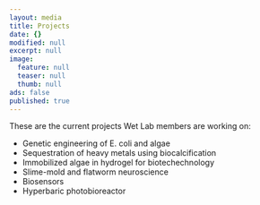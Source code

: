 ```yaml
---
layout: media
title: Projects
date: {}
modified: null
excerpt: null
image: 
  feature: null
  teaser: null
  thumb: null
ads: false
published: true
---
```



These are the current projects Wet Lab members are working on:

- Genetic engineering of E. coli and algae
- Sequestration of heavy metals using biocalcification
- Immobilized algae in hydrogel for biotechechnology
- Slime-mold and flatworm neuroscience
- Biosensors
- Hyperbaric photobioreactor






